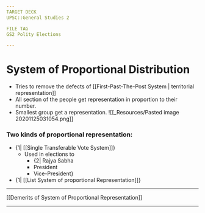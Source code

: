 ```yaml
---
TARGET DECK
UPSC::General Studies 2

FILE TAG
GS2 Polity Elections

---
```

# System of Proportional Distribution
- Tries to remove the defects of [[First-Past-The-Post System \| territorial representation]]
- All section of the people get representation in proportion to their number.
- Smallest group get a representation.
 ![[_Resources/Pasted image 20201125031054.png]] 
### Two kinds of proportional representation:
- {1| [[Single Transferable Vote System]]}
	- Used in elections to 
		- {2| Rajya Sabha
		- President
		- Vice-President} 
- {1| [[List System  of proportional Representation]]}
<!--ID: 1606267016842-->
<!--ID: 1606326615257-->

---

 [[Demerits of System of Proportional Representation]]
 
 ---

